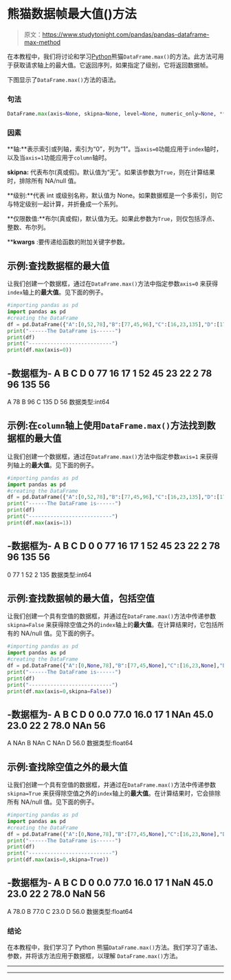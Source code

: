 # 熊猫数据帧最大值()方法

> 原文：<https://www.studytonight.com/pandas/pandas-dataframe-max-method>

在本教程中，我们将讨论和学习[Python](https://www.studytonight.com/python/getting-started-with-python)熊猫`DataFrame.max()`的方法。此方法可用于获取请求轴上的最大值。它返回序列，如果指定了级别，它将返回数据帧。

下图显示了`DataFrame.max()`方法的语法。

### 句法

```py
DataFrame.max(axis=None, skipna=None, level=None, numeric_only=None, **kwargs)
```

### 因素

**轴:**表示索引或列轴，索引为“0”，列为“1”。当`axis=0`功能应用于`index`轴时，以及当`axis=1`功能应用于`column`轴时。

**skipna:** 代表布尔(真或假)。默认值为“无”。如果该参数为`True`，则在计算结果时，排除所有 NA/null 值。

**级别:**代表 int 或级别名称，默认值为 None。如果数据框是一个多索引，则它与特定级别一起计算，并折叠成一个系列。

**仅限数值:**布尔(真或假)，默认值为无。如果此参数为`True`，则仅包括浮点、整数、布尔列。

****kwargs** :要传递给函数的附加关键字参数。

## 示例:查找数据框的最大值

让我们创建一个数据框，通过在`DataFrame.max()`方法中指定参数`axis=0` 来获得`index`轴上的**最大值**。见下面的例子。

```py
#importing pandas as pd
import pandas as pd
#creating the DataFrame
df = pd.DataFrame({"A":[0,52,78],"B":[77,45,96],"C":[16,23,135],"D":[17, 22, 56]}) 
print("------The DataFrame is------")
print(df)
print("---------------------------")
print(df.max(axis=0))
```

-数据框为-
A B C D
0 77 16 17
1 52 45 23 22
2 78 96 135 56
-
A 78
B 96
C 135
D 56
数据类型:int64

## 示例:在`column`轴上使用`DataFrame.max()`方法找到数据框的最大值

让我们创建一个数据框，通过在`DataFrame.max()`方法中指定参数`axis=1` 来获得列轴上的**最大值**。见下面的例子。

```py
#importing pandas as pd
import pandas as pd
#creating the DataFrame
df = pd.DataFrame({"A":[0,52,78],"B":[77,45,96],"C":[16,23,135],"D":[17, 22, 56]}) 
print("------The DataFrame is------")
print(df)
print("---------------------------")
print(df.max(axis=1))
```

-数据框为-
A B C D
0 0 77 16 17
1 52 45 23 22
2 78 96 135 56
-
0 77
1 52
2 135
数据类型:int64

## 示例:查找数据帧的最大值，包括空值

让我们创建一个具有空值的数据框，并通过在`DataFrame.max()`方法中传递参数`skipna=False` 来获得除空值之外的`index`轴上的**最大值**。在计算结果时，它包括所有的 NA/null 值。见下面的例子。

```py
#importing pandas as pd
import pandas as pd
#creating the DataFrame
df = pd.DataFrame({"A":[0,None,78],"B":[77,45,None],"C":[16,23,None],"D":[17, 22, 56]}) 
print("------The DataFrame is------")
print(df)
print("---------------------------")
print(df.max(axis=0,skipna=False))
```

-数据框为-
A B C D
0 0.0 77.0 16.0 17
1 NAn 45.0 23.0 22
2 78.0 NAn 56
-
A NAn
B NAn
C NAn
D 56.0
数据类型:float64

## 示例:查找除空值之外的最大值

让我们创建一个具有空值的数据框，并通过在`DataFrame.max()`方法中传递参数`skipna=True` 来获得除空值之外的`index`轴上的**最大值**。在计算结果时，它会排除所有 NA/null 值。见下面的例子。

```py
#importing pandas as pd
import pandas as pd
#creating the DataFrame
df = pd.DataFrame({"A":[0,None,78],"B":[77,45,None],"C":[16,23,None],"D":[17, 22, 56]}) 
print("------The DataFrame is------")
print(df)
print("---------------------------")
print(df.max(axis=0,skipna=True))
```

-数据框为-
A B C D
0 0.0 77.0 16.0 17
1 NaN 45.0 23.0 22
2 78.0 NaN 56
-
A 78.0
B 77.0
C 23.0
D 56.0
数据类型:float64

### 结论

在本教程中，我们学习了 Python 熊猫`DataFrame.max()`方法。我们学习了语法、参数，并将该方法应用于数据框，以理解 `DataFrame.max()`方法。

* * *

* * *